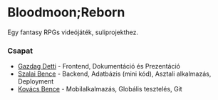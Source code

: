 # Bloodmoon;Reborn
Egy fantasy RPGs videójáték, suliprojekthez.

### Csapat
- [Gazdag Detti](https://github.com/KiraWeiszhab) - Frontend, Dokumentáció és Prezentáció
- [Szalai Bence](https://github.com/szB3NC3) - Backend, Adatbázis (mini kód), Asztali alkalmazás, Deployment
- [Kovács Bence](https://github.com/KovacsBence19) - Mobilalkalmazás, Globális tesztelés, Git

